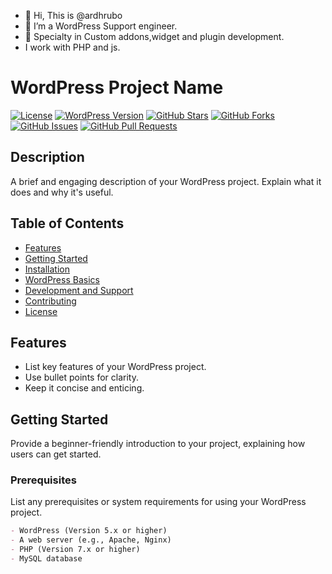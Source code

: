 - 👋 Hi, This is @ardhrubo
- 👀 I’m a WordPress Support engineer.
- 🌱 Specialty in Custom addons,widget and plugin development.
- I work with PHP and js. 

# WordPress Project Name

[![License](https://img.shields.io/badge/License-MIT-blue.svg)](LICENSE)
[![WordPress Version](https://img.shields.io/badge/WordPress-5.x-green)](https://wordpress.org/)
[![GitHub Stars](https://img.shields.io/github/stars/your-username/repo-name?style=social)](https://github.com/your-username/repo-name/stargazers)
[![GitHub Forks](https://img.shields.io/github/forks/your-username/repo-name?style=social)](https://github.com/your-username/repo-name/network/members)
[![GitHub Issues](https://img.shields.io/github/issues/your-username/repo-name)](https://github.com/your-username/repo-name/issues)
[![GitHub Pull Requests](https://img.shields.io/github/issues-pr/your-username/repo-name)](https://github.com/your-username/repo-name/pulls)

## Description

A brief and engaging description of your WordPress project. Explain what it does and why it's useful.

## Table of Contents

- [Features](#features)
- [Getting Started](#getting-started)
- [Installation](#installation)
- [WordPress Basics](#wordpress-basics)
- [Development and Support](#development-and-support)
- [Contributing](#contributing)
- [License](#license)

## Features

- List key features of your WordPress project.
- Use bullet points for clarity.
- Keep it concise and enticing.

## Getting Started

Provide a beginner-friendly introduction to your project, explaining how users can get started.

### Prerequisites

List any prerequisites or system requirements for using your WordPress project.

```markdown
- WordPress (Version 5.x or higher)
- A web server (e.g., Apache, Nginx)
- PHP (Version 7.x or higher)
- MySQL database
